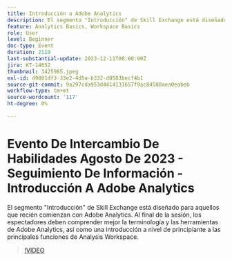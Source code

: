 ```yaml
---
title: Introducción a Adobe Analytics
description: El segmento "Introducción" de Skill Exchange está diseñado para aquellos que recién comienzan con Adobe Analytics. Al final de la sesión, los espectadores deben comprender mejor la terminología y las herramientas de Adobe Analytics, así como una introducción a nivel de principiante a las principales funciones de Analysis Workspace.
feature: Analytics Basics, Workspace Basics
role: User
level: Beginner
doc-type: Event
duration: 2119
last-substantial-update: 2023-12-11T00:00:00Z
jira: KT-14652
thumbnail: 3425985.jpeg
exl-id: d9801df3-33e2-4d5a-b332-d0583becf4b1
source-git-commit: 9a297cda953d4414131657f9ac84580aea0eabeb
workflow-type: tm+mt
source-wordcount: '117'
ht-degree: 0%

---
```


# Evento De Intercambio De Habilidades Agosto De 2023 - Seguimiento De Información - Introducción A Adobe Analytics

El segmento &quot;Introducción&quot; de Skill Exchange está diseñado para aquellos que recién comienzan con Adobe Analytics. Al final de la sesión, los espectadores deben comprender mejor la terminología y las herramientas de Adobe Analytics, así como una introducción a nivel de principiante a las principales funciones de Analysis Workspace.

>[!VIDEO](https://video.tv.adobe.com/v/3425985/?learn=on)
